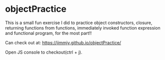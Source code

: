 # objectPractice

This is a small fun exercise I did to practice object constructors, closure, returning functions
from functions, immediately invoked function expression and functional program, for the most part!!

Can check out at:
https://jimmjy.github.io/objectPractice/

Open JS console to checkout(ctrl + j).
